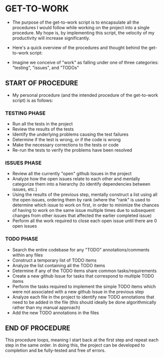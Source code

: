 # GET-TO-WORK
- The purpose of the get-to-work script is to encapsulate all the procedures I would follow while working on the project into a single procedure. My hope is, by implementing this script, the velocity of my productivity will increase significantly.  
  
- Here's a quick overview of the procedures and thought behind the get-to-work script:  
- Imagine we conceive of "work" as falling under one of three categories: "testing", "issues", and "TODOs"  
  
## START OF PROCEDURE  
- My personal procedure (and the intended procedure of the get-to-work script) is as follows:  

### TESTING PHASE  
- Run all the tests in the project  
- Review the results of the tests  
- Identify the underlying problems causing the test failures  
- Determine if the test is wrong, or if the code is wrong  
- Make the necessary corrections to the tests or code  
- Re-run the tests to verify the problems have been resolved  

### ISSUES PHASE  
- Review all the currently "open" github Issues in the project  
- Analyze how the open issues relate to each other and mentally categorize them into a hierarchy (to identify dependencies between issues, etc.)  
- Using the results of the previous step, mentally construct a list using all the open issues, ordering them by rank (where the "rank" is used to determine which issue to work on first, in order to minimize the chances of having to work on the same issue multiple times due to subsequent changes from other issues that affected the earlier completed issue)  
- Perform all the work required to close each open issue until there are 0 open issues  

### TODO PHASE  
- Search the entire codebase for any "TODO" annotations/comments within any files  
- Construct a temporary list of TODO items  
- Analyze the list containing all the TODO items  
- Determine if any of the TODO items share common tasks/requirements  
- Create a new github Issue for tasks that correspond to multiple TODO items  
- Perform the tasks required to implement the simple TODO items which were not associated with a new github Issue in the previous step  
- Analyze each file in the project to identify new TODO annotations that need to be added in the file (this should ideally be done algorithmically rather than my manual approach)  
- Add the new TODO annotations in the files  

## END OF PROCEDURE  
This procedure loops, meaning I start back at the first step and repeat each step in the same order. In doing this, the project can be developed to completion and be fully-tested and free of errors.  